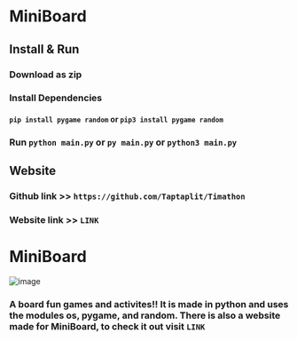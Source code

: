 # MiniBoard


## Install & Run

### Download as zip
### Install Dependencies
#### ``pip install pygame random`` or ``pip3 install pygame random`` 
### Run ``python main.py`` or ``py main.py`` or ``python3 main.py``


## Website
### Github link >> ``https://github.com/Taptaplit/Timathon``
### Website link >> ``LINK``


# MiniBoard

![image](https://media.discordapp.net/attachments/771821245292609556/820392652779290624/unknown.png)
### A board fun games and activites!! It is made in python and uses the modules os, pygame, and random. There is also a website made for MiniBoard, to check it out visit ``LINK``


